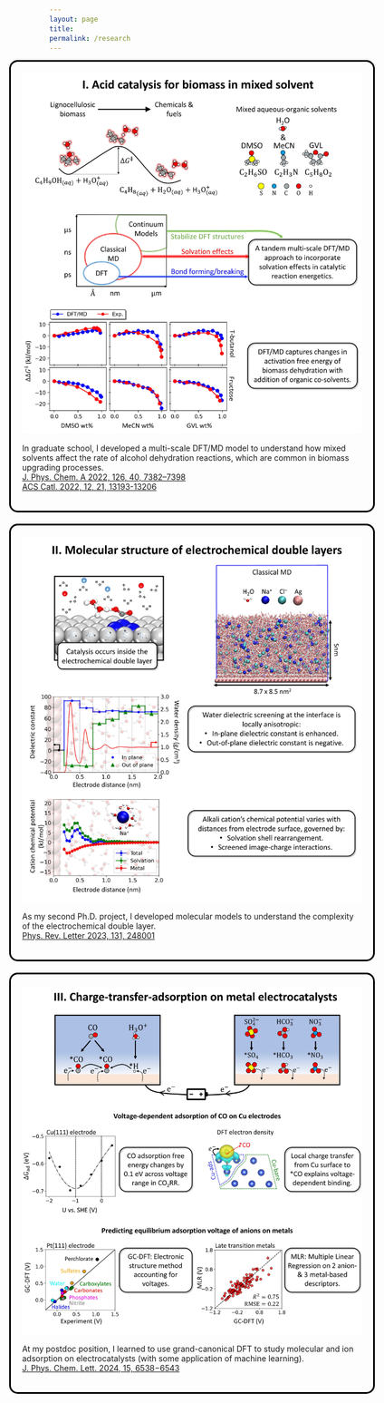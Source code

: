 ```yaml
---
layout: page
title:
permalink: /research
---
```

<div style="display: flex; flex-direction: column; gap: 20px; align-items: center;">

  <!-- First Box -->
  <div style="width: 600px; border: 3px solid black; border-radius: 15px; padding: 20px;">
    <img src="/assets/img/proj1.jpg" alt="Project 1" style="width: 100%; height: auto">
    <p>
    In graduate school,
    I developed a multi-scale DFT/MD model
    to understand
    how mixed solvents
    affect the rate of alcohol dehydration reactions,
    which are common in biomass upgrading processes.
    <br>
    <a href="https://pubs.acs.org/doi/10.1021/acs.jpca.2c04124" target="_blank">
    J. Phys. Chem. A 2022, 126, 40, 7382–7398</a> 
    <br>
    <a href="https://pubs.acs.org/doi/10.1021/acscatal.2c03978" target="_blank">
    ACS Catl. 2022, 12, 21, 13193-13206</a> 
    </p>
  </div>

  <!-- Second Box -->
  <div style="width: 600px; border: 3px solid black; border-radius: 15px; padding: 20px;">
    <img src="/assets/img/proj2.jpg" alt="Project 2" style="width: 100%; height: auto">
    <p>
    As my second Ph.D. project,
    I developed molecular models
    to understand the complexity of the electrochemical double layer.
    <br>
    <a href="https://journals.aps.org/prl/abstract/10.1103/PhysRevLett.131.248001" target="_blank">
    Phys. Rev. Letter 2023, 131, 248001</a> 
    </p>
  </div>

  <!-- Third Box -->
  <div style="width: 600px; border: 3px solid black; border-radius: 15px; padding: 20px;">
    <img src="/assets/img/proj3.jpg" alt="Project 3" style="width: 100%; height: auto">
    <p>
    At my postdoc position,
    I learned to use grand-canonical DFT
    to study molecular and ion adsorption
    on electrocatalysts (with some application of machine learning).
    <br>
    <a href="https://pubs.acs.org/doi/10.1021/acs.jpclett.4c01032" target="_blank">
    J. Phys. Chem. Lett. 2024, 15, 6538−6543</a> 
    </p>
  </div>
</div>
